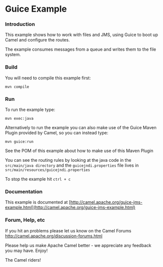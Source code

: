 # Guice Example

### Introduction

This example shows how to work with files and JMS, using Guice to boot up
Camel and configure the routes.

The example consumes messages from a queue and writes them to the file
system.

### Build

You will need to compile this example first:

	mvn compile

### Run

To run the example type:

	mvn exec:java

Alternatively to run the example you can also make use of the Guice Maven
Plugin provided by Camel, so you can instead type:

	mvn guice:run

See the POM of this example about how to make use of this Maven Plugin

You can see the routing rules by looking at the java code in the
`src/main/java directory` and the `guicejndi.properties` file lives in
`src/main/resources/guicejndi.properties`

To stop the example hit `ctrl + c`

### Documentation

This example is documented at [http://camel.apache.org/guice-jms-example.html](http://camel.apache.org/guice-jms-example.html)

### Forum, Help, etc

If you hit an problems please let us know on the Camel Forums 
	<http://camel.apache.org/discussion-forums.html>

Please help us make Apache Camel better - we appreciate any feedback you may
have.  Enjoy!


The Camel riders!
